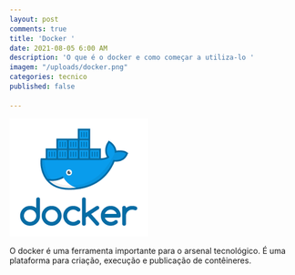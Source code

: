 ```yaml
---
layout: post
comments: true
title: 'Docker '
date: 2021-08-05 6:00 AM
description: 'O que é o docker e como começar a utiliza-lo '
imagem: "/uploads/docker.png"
categories: tecnico
published: false

---
```

![](/uploads/docker.png)

O docker é uma ferramenta importante para o arsenal tecnológico. É uma plataforma para criação, execução e publicação de contêineres. 